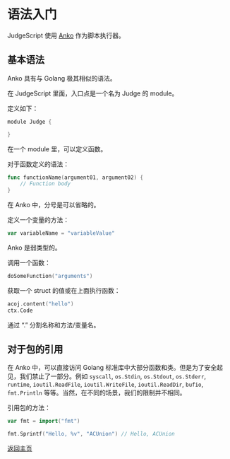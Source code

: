 # 语法入门

JudgeScript 使用 [Anko](https://github.com/mattn/anko) 作为脚本执行器。

## 基本语法

Anko 具有与 Golang 极其相似的语法。

在 JudgeScript 里面，入口点是一个名为 Judge 的 module。

定义如下：

```go
module Judge {

}
```

在一个 module 里，可以定义函数。

对于函数定义的语法：

```go
func functionName(argument01, argument02) {
    // Function body
}
```

在 Anko 中，分号是可以省略的。

定义一个变量的方法：

```go
var variableName = "variableValue"
```

Anko 是弱类型的。

调用一个函数：

```go
doSomeFunction("arguments")
```

获取一个 struct 的值或在上面执行函数：

```go
acoj.content("hello")
ctx.Code
```

通过 “.” 分割名称和方法/变量名。

## 对于包的引用

在 Anko 中，可以直接访问 Golang 标准库中大部分函数和类。但是为了安全起见，我们禁止了一部分。例如 `syscall`, `os.Stdin`, `os.Stdout`, `os.Stderr`, `runtime`, `ioutil.ReadFile`, `ioutil.WriteFile`, `ioutil.ReadDir`, `bufio`, `fmt.Println` 等等。当然，在不同的场景，我们的限制并不相同。

引用包的方法：

```go
var fmt = import("fmt")

fmt.Sprintf("Hello, %v", "ACUnion") // Hello, ACUnion
```

[返回主页](/README.md)
